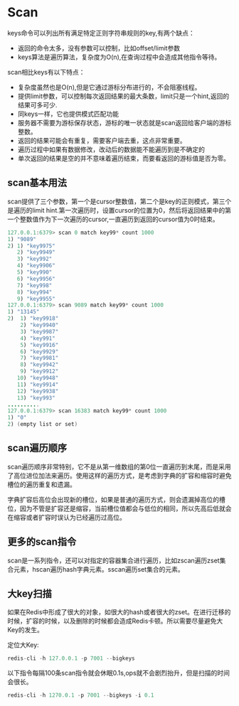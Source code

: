 # Scan
keys命令可以列出所有满足特定正则字符串规则的key,有两个缺点：
- 返回的命令太多，没有参数可以控制，比如offset/limit参数
- keys算法是遍历算法，复杂度为O(n),在查询过程中会造成其他指令等待。

scan相比keys有以下特点：
- 复杂度虽然也是O(n),但是它通过游标分布进行的，不会阻塞线程。
- 提供limit参数，可以控制每次返回结果的最大条数，limit只是一个hint,返回的结果可多可少.
- 同keys一样，它也提供模式匹配功能
- 服务器不需要为游标保存状态，游标的唯一状态就是scan返回给客户端的游标整数。
- 返回的结果可能会有重复，需要客户端去重，这点非常重要。
- 遍历过程中如果有数据修改，改动后的数据能不能遍历到是不确定的
- 单次返回的结果是空的并不意味着遍历结束，而要看返回的游标值是否为零。

## scan基本用法
scan提供了三个参数，第一个是cursor整数值，第二个是key的正则模式，第三个是遍历的limit hint.第一次遍历时，设置cursor的位置为0，然后将返回结果中的第一个整数值作为下一次遍历的cursor,一直遍历到返回的cursor值为0时结束。

```java
127.0.0.1:6379> scan 0 match key99* count 1000
1) "9089"
2) 1) "key9975"
   2) "key9949"
   3) "key992"
   4) "key9906"
   5) "key990"
   6) "key9956"
   7) "key998"
   8) "key994"
   9) "key9955"
127.0.0.1:6379> scan 9089 match key99* count 1000
1) "13145"
2)  1) "key9918"
    2) "key9940"
    3) "key9987"
    4) "key991"
    5) "key9916"
    6) "key9929"
    7) "key9981"
    8) "key9942"
    9) "key9912"
   10) "key9948"
   11) "key9914"
   12) "key9938"
   13) "key993"
..........
127.0.0.1:6379> scan 16383 match key99* count 1000
1) "0"
2) (empty list or set)
```

## scan遍历顺序
scan遍历顺序非常特别，它不是从第一维数组的第0位一直遍历到末尾，而是采用了高位进位加法来遍历。使用这样的遍历方式，是考虑到字典的扩容和缩容时避免槽位的遍历重复和遗漏。

字典扩容后高位会出现新的槽位，如果是普通的遍历方式，则会遗漏掉高位的槽位，因为不管是扩容还是缩容，当前槽位值都会与低位的相同，所以先高后低就会在缩容或者扩容时误认为已经遍历过高位。

## 更多的scan指令
scan是一系列指令，还可以对指定的容器集合进行遍历，比如zscan遍历zset集合元素，hscan遍历hash字典元素。sscan遍历set集合的元素。

## 大key扫描
如果在Redis中形成了很大的对象，如很大的hash或者很大的zset。在进行迁移的时候，扩容的时候，以及删除的时候都会造成Redis卡顿。所以需要尽量避免大Key的发生。

定位大Key:
```java
redis-cli -h 127.0.0.1 -p 7001 --bigkeys
```
以下指令每隔100条scan指令就会休眠0.1s,ops就不会剧烈抬升，但是扫描的时间会很长。
```java
redis-cli -h 1270.0.1 -p 7001 --bigkeys -i 0.1
```
